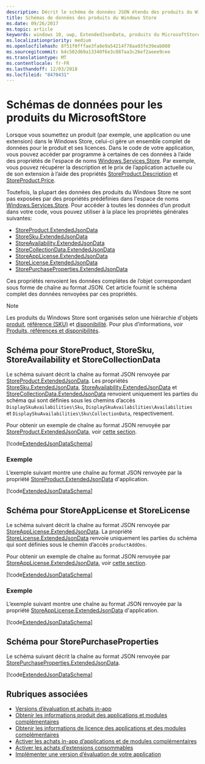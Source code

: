 ```yaml
---
description: Décrit le schéma de données JSON étendu des produits du Windows Store dans l’espace de noms Windows.Services.Store.
title: Schémas de données des produits du Windows Store
ms.date: 09/26/2017
ms.topic: article
keywords: windows 10, uwp, ExtendedJsonData, produits du MicrosoftStore, schéma
ms.localizationpriority: medium
ms.openlocfilehash: 8f51f0fffae3fa8e9a54214f78aa93fe39eab080
ms.sourcegitcommit: b4c502d69a13340f6e3c887aa3c26ef2aeee9cee
ms.translationtype: MT
ms.contentlocale: fr-FR
ms.lasthandoff: 12/03/2018
ms.locfileid: "8470431"
---
```

# <a name="data-schemas-for-store-products"></a>Schémas de données pour les produits du MicrosoftStore

Lorsque vous soumettez un produit (par exemple, une application ou une extension) dans le Windows Store, celui-ci gère un ensemble complet de données pour le produit et ses licences. Dans le code de votre application, vous pouvez accéder par programme à certaines de ces données à l’aide des propriétés de l'espace de noms [Windows.Services.Store](https://msdn.microsoft.com/library/windows/apps/windows.services.store.aspx). Par exemple, vous pouvez récupérer la description et le prix de l’application actuelle ou de son extension à l’aide des propriétés [StoreProduct.Description](https://docs.microsoft.com/uwp/api/windows.services.store.storeproduct.Description) et [StoreProduct.Price](https://docs.microsoft.com/uwp/api/windows.services.store.storeproduct.Price).

Toutefois, la plupart des données des produits du Windows Store ne sont pas exposées par des propriétés prédéfinies dans l'espace de noms [Windows.Services.Store](https://msdn.microsoft.com/library/windows/apps/windows.services.store.aspx). Pour accéder à toutes les données d’un produit dans votre code, vous pouvez utiliser à la place les propriétés générales suivantes:

* [StoreProduct.ExtendedJsonData](https://docs.microsoft.com/uwp/api/windows.services.store.storeproduct.ExtendedJsonData)
* [StoreSku.ExtendedJsonData](https://docs.microsoft.com/uwp/api/windows.services.store.storesku.ExtendedJsonData)
* [StoreAvailability.ExtendedJsonData](https://docs.microsoft.com/uwp/api/windows.services.store.storeavailability.ExtendedJsonData)
*   [StoreCollectionData.ExtendedJsonData](https://docs.microsoft.com/uwp/api/windows.services.store.storecollectiondata.ExtendedJsonData)
*   [StoreAppLicense.ExtendedJsonData](https://docs.microsoft.com/uwp/api/windows.services.store.storeapplicense.ExtendedJsonData)
* [StoreLicense.ExtendedJsonData](https://docs.microsoft.com/uwp/api/windows.services.store.storelicense.ExtendedJsonData)
*   [StorePurchaseProperties.ExtendedJsonData](https://docs.microsoft.com/uwp/api/windows.services.store.storepurchaseproperties.ExtendedJsonData)

Ces propriétés renvoient les données complètes de l’objet correspondant sous forme de chaîne au format JSON. Cet article fournit le schéma complet des données renvoyées par ces propriétés.

> [!NOTE]
> Les produits du Windows Store sont organisés selon une hiérarchie d'objets [produit](https://docs.microsoft.com/uwp/api/windows.services.store.storeproduct), [référence (SKU)](https://docs.microsoft.com/uwp/api/windows.services.store.storesku) et [disponibilité](https://docs.microsoft.com/uwp/api/windows.services.store.storeavailability). Pour plus d’informations, voir [Produits, références et disponibilités](in-app-purchases-and-trials.md#products-skus).

## <a name="schema-for-storeproduct-storesku-storeavailability-and-storecollectiondata"></a>Schéma pour StoreProduct, StoreSku, StoreAvailability et StoreCollectionData

Le schéma suivant décrit la chaîne au format JSON renvoyée par [StoreProduct.ExtendedJsonData](https://docs.microsoft.com/uwp/api/windows.services.store.storeproduct.ExtendedJsonData). Les propriétés [StoreSku.ExtendedJsonData](https://docs.microsoft.com/uwp/api/windows.services.store.storesku.ExtendedJsonData), [StoreAvailability.ExtendedJsonData](https://docs.microsoft.com/uwp/api/windows.services.store.storeavailability.ExtendedJsonData) et [StoreCollectionData.ExtendedJsonData](https://docs.microsoft.com/uwp/api/windows.services.store.storecollectiondata.ExtendedJsonData) renvoient uniquement les parties du schéma qui sont définies sous les chemins d’accès ```DisplaySkuAvailabilities\Sku```, ```DisplaySkuAvailabilities\Availabilities``` et ```DisplaySkuAvailabilities\Sku\CollectionData```, respectivement.

Pour obtenir un exemple de chaîne au format JSON renvoyée par [StoreProduct.ExtendedJsonData](https://docs.microsoft.com/uwp/api/windows.services.store.storeproduct.ExtendedJsonData), voir [cette section](#product-example).

[!code[ExtendedJsonDataSchema](./code/InAppPurchasesAndLicenses_RS1/json/StoreProduct.ExtendedJsonData.json#L1-L729)]

<span id="product-example" />

### <a name="example"></a>Exemple

L’exemple suivant montre une chaîne au format JSON renvoyée par la propriété [StoreProduct.ExtendedJsonData](https://docs.microsoft.com/uwp/api/windows.services.store.storeproduct.ExtendedJsonData) d'application.

[!code[ExtendedJsonDataSchema](./code/InAppPurchasesAndLicenses_RS1/json/StoreProduct.ExtendedJsonDataExample.json#L1-L268)]

## <a name="schema-for-storeapplicense-and-storelicense"></a>Schéma pour StoreAppLicense et StoreLicense

Le schéma suivant décrit la chaîne au format JSON renvoyée par [StoreAppLicense.ExtendedJsonData](https://docs.microsoft.com/uwp/api/windows.services.store.storeapplicense.ExtendedJsonData). La propriété [StoreLicense.ExtendedJsonData](https://docs.microsoft.com/uwp/api/windows.services.store.storelicense.ExtendedJsonData) renvoie uniquement les parties du schéma qui sont définies sous le chemin d’accès ```productAddOns```.

Pour obtenir un exemple de chaîne au format JSON renvoyée par [StoreAppLicense.ExtendedJsonData](https://docs.microsoft.com/uwp/api/windows.services.store.storeapplicense.ExtendedJsonData), voir [cette section](#license-example).

[!code[ExtendedJsonDataSchema](./code/InAppPurchasesAndLicenses_RS1/json/StoreAppLicense.ExtendedJsonData.json#L1-L80)]

<span id="license-example" />

### <a name="example"></a>Exemple

L’exemple suivant montre une chaîne au format JSON renvoyée par la propriété [StoreAppLicense.ExtendedJsonData](https://docs.microsoft.com/uwp/api/windows.services.store.storeapplicense.ExtendedJsonData) d'application.

[!code[ExtendedJsonDataSchema](./code/InAppPurchasesAndLicenses_RS1/json/StoreAppLicense.ExtendedJsonDataExample.json#L1-L28)]

## <a name="schema-for-storepurchaseproperties"></a>Schéma pour StorePurchaseProperties

Le schéma suivant décrit la chaîne au format JSON renvoyée par [StorePurchaseProperties.ExtendedJsonData](https://docs.microsoft.com/uwp/api/windows.services.store.storepurchaseproperties.ExtendedJsonData).

[!code[ExtendedJsonDataSchema](./code/InAppPurchasesAndLicenses_RS1/json/StorePurchaseProperties.ExtendedJsonData.json#L1-L12)]

## <a name="related-topics"></a>Rubriques associées

* [Versions d’évaluation et achats in-app](in-app-purchases-and-trials.md)
* [Obtenir les informations produit des applications et modules complémentaires](get-product-info-for-apps-and-add-ons.md)
* [Obtenir les informations de licence des applications et des modules complémentaires](get-license-info-for-apps-and-add-ons.md)
* [Activer les achats in-app d’applications et de modules complémentaires](enable-in-app-purchases-of-apps-and-add-ons.md)
* [Activer les achats d’extensions consommables](enable-consumable-add-on-purchases.md)
* [Implémenter une version d’évaluation de votre application](implement-a-trial-version-of-your-app.md)
